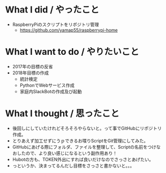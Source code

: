 # What I did / やったこと
- RaspberryPiのスクリプトをリポジトリ管理
  - https://github.com/yamap55/raspberrypi-home

# What I want to do / やりたいこと
- 2017年の目標の反省
- 2018年目標の作成
  - 統計検定
  - PythonでWebサービス作成
  - 家庭内SlackBotの作成及び起動

# What I thought / 思ったこと
- 後回しにしていたけれどそろそろやらないと。って事でGitHubにリポジトリ作成。
- とりあえず加工せずにうｐできるお喋りScriptをGit管理にしてみた。
- GitHubにあげる際にフォルダ、ファイルを整理して、Scriptの名前をつけなおしたので、より良い感じになるという副作用あり！
- Hubotの方も、TOKEN外出にすれば良いだけなのでさっさとあげたい。
- っというか、決まってるんだし目標をさっさと書かないと。。。

